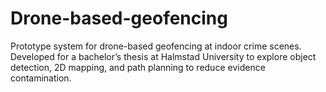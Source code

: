 # Drone-based-geofencing
Prototype system for drone-based geofencing at indoor crime scenes. Developed for a bachelor’s thesis at Halmstad University to explore object detection, 2D mapping, and path planning to reduce evidence contamination.
